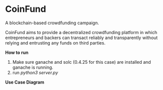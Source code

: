 # CoinFund

A blockchain-based crowdfunding campaign.

CoinFund aims to provide a decentralized crowdfunding platform in which entrepreneurs and backers can transact reliably and transparently without relying and entrusting any funds on third parties. 

<b>How to run</b>
1. Make sure ganache and solc (0.4.25 for this case) are installed and ganache is running.
2. run <i>python3 server.py</i>

<b>Use Case Diagram</b>
